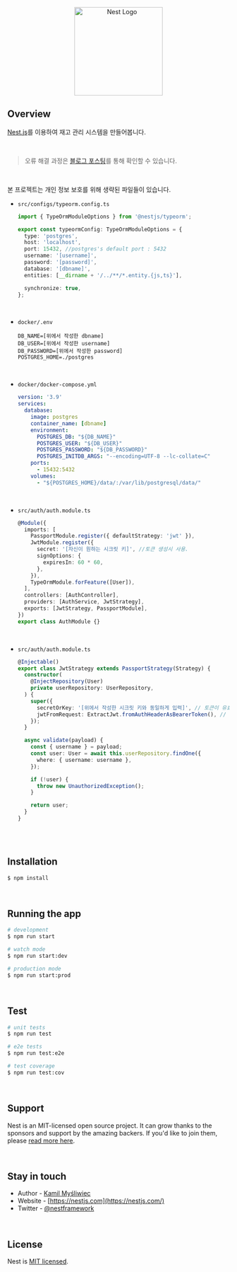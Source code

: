 <p align="center">
  <a href="http://nestjs.com/" target="blank"><img src="https://nestjs.com/img/logo-small.svg" width="200" alt="Nest Logo" /></a>
</p>

## Overview
[Nest.js](https://github.com/nestjs/nest)를 이용하여 재고 관리 시스템을 만들어봅니다.

<br/>

> 오류 해결 과정은 [블로그 포스팅](https://velog.io/@dongvelop/series/nestjs)를 통해 확인할 수 있습니다.

<br/>

본 프로젝트는 개인 정보 보호를 위해 생략된 파일들이 있습니다.

- `src/configs/typeorm.config.ts`
  ```typescript
  import { TypeOrmModuleOptions } from '@nestjs/typeorm';

  export const typeormConfig: TypeOrmModuleOptions = {
    type: 'postgres',
    host: 'localhost',
    port: 15432, //postgres's default port : 5432 
    username: '[username]',
    password: '[password]',
    database: '[dbname]',
    entities: [__dirname + '/../**/*.entity.{js,ts}'],

    synchronize: true,
  };
  ```

<br/>

- `docker/.env`
  ```env
  DB_NAME=[위에서 작성한 dbname]
  DB_USER=[위에서 작성한 username]
  DB_PASSWORD=[위에서 작성한 password]
  POSTGRES_HOME=./postgres
  ```

<br/>

- `docker/docker-compose.yml`
  ```yml
  version: '3.9'
  services:
    database:
      image: postgres
      container_name: [dbname]
      environment:
        POSTGRES_DB: "${DB_NAME}"
        POSTGRES_USER: "${DB_USER}"
        POSTGRES_PASSWORD: "${DB_PASSWORD}"
        POSTGRES_INITDB_ARGS: "--encoding=UTF-8 --lc-collate=C"
      ports:
        - 15432:5432
      volumes:
        - "${POSTGRES_HOME}/data/:/var/lib/postgresql/data/"
  ```

<br/>

- `src/auth/auth.module.ts`
  ```typescript
  @Module({
    imports: [
      PassportModule.register({ defaultStrategy: 'jwt' }),
      JwtModule.register({
        secret: '[자신이 원하는 시크릿 키]', //토큰 생성시 사용.
        signOptions: {
          expiresIn: 60 * 60,
        },
      }),
      TypeOrmModule.forFeature([User]),
    ],
    controllers: [AuthController],
    providers: [AuthService, JwtStrategy],
    exports: [JwtStrategy, PassportModule],
  })
  export class AuthModule {}
  ```



<br/>

- `src/auth/auth.module.ts`
  ```typescript
  @Injectable()
  export class JwtStrategy extends PassportStrategy(Strategy) {
    constructor(
      @InjectRepository(User)
      private userRepository: UserRepository,
    ) {
      super({
        secretOrKey: '[위에서 작성한 시크릿 키와 동일하게 입력]', // 토큰이 유효한지 체크할 때 사용.
        jwtFromRequest: ExtractJwt.fromAuthHeaderAsBearerToken(), // 토큰을 AuthHeader에서 BearerToken 타입으로 가져옴.
      });
    }

    async validate(payload) {
      const { username } = payload;
      const user: User = await this.userRepository.findOne({
        where: { username: username },
      });

      if (!user) {
        throw new UnauthorizedException();
      }

      return user;
    }
  }

  ```


<br/>

<br/>

## Installation

```bash
$ npm install
```

<br/>

## Running the app

```bash
# development
$ npm run start

# watch mode
$ npm run start:dev

# production mode
$ npm run start:prod
```

<br/>

## Test

```bash
# unit tests
$ npm run test

# e2e tests
$ npm run test:e2e

# test coverage
$ npm run test:cov
```

<br/>

## Support

Nest is an MIT-licensed open source project. It can grow thanks to the sponsors and support by the amazing backers. If you'd like to join them, please [read more here](https://docs.nestjs.com/support).

<br/>

## Stay in touch

- Author - [Kamil Myśliwiec](https://kamilmysliwiec.com)
- Website - [https://nestjs.com](https://nestjs.com/)
- Twitter - [@nestframework](https://twitter.com/nestframework)

<br/>

## License

Nest is [MIT licensed](LICENSE).
